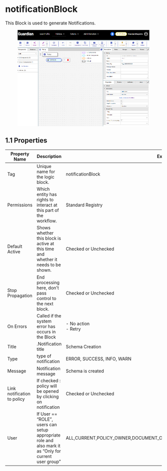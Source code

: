 # notificationBlock

This Block is used to generate Notifications.

<figure><img src="../../../../.gitbook/assets/image.png" alt=""><figcaption></figcaption></figure>

## 1.1 Properties

| Property Name               | Description                                                                                           | Example                                                                      | Status |
| --------------------------- | ----------------------------------------------------------------------------------------------------- | ---------------------------------------------------------------------------- | ------ |
| Tag                         | Unique name for the logic block.                                                                      | notificationBlock                                                            |        |
| Permissions                 | Which entity has rights to interact at this part of the workflow.                                     | Standard Registry                                                            |        |
| Default Active              | Shows whether this block is active at this time and whether it needs to be shown.                     | Checked or Unchecked                                                         |        |
| Stop Propagation            | End processing here, don't pass control to the next block.                                            | Checked or Unchecked                                                         |        |
| On Errors                   | Called if the system error has occurs in the Block                                                    | <p>- No action<br>- Retry</p>                                                |        |
| Title                       | .Notification title                                                                                   | Schema Creation                                                              |        |
| Type                        | type of notification                                                                                  | ERROR, SUCCESS, INFO, WARN                                                   |        |
| Message                     | Notification message                                                                                  | Schema is created                                                            |        |
| Link notification to policy | If checked : policy will be opened by clicking on notification                                        | Checked or Unchecked                                                         |        |
| User                        | If User == “ROLE”, users can setup appropriate role and also mark it as “Only for current user group” | ALL,CURRENT,POLICY\_OWNER,DOCUMENT\_OWNER,DOCUMENT\_ISSUER,GROUP\_OWNER,ROLE |        |

